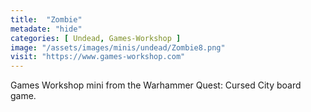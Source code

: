 ```yaml
---
title:  "Zombie"
metadate: "hide"
categories: [ Undead, Games-Workshop ]
image: "/assets/images/minis/undead/Zombie8.png"
visit: "https://www.games-workshop.com"
---
```

Games Workshop mini from the Warhammer Quest: Cursed City board game. 